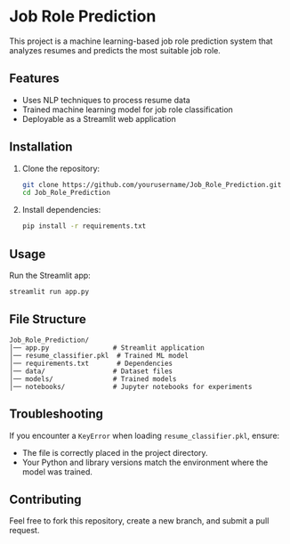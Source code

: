 # Job Role Prediction

This project is a machine learning-based job role prediction system that analyzes resumes and predicts the most suitable job role.

## Features
- Uses NLP techniques to process resume data
- Trained machine learning model for job role classification
- Deployable as a Streamlit web application

## Installation
1. Clone the repository:
   ```sh
   git clone https://github.com/yourusername/Job_Role_Prediction.git
   cd Job_Role_Prediction
   ```
2. Install dependencies:
   ```sh
   pip install -r requirements.txt
   ```

## Usage
Run the Streamlit app:
```sh
streamlit run app.py
```

## File Structure
```
Job_Role_Prediction/
│── app.py                # Streamlit application
│── resume_classifier.pkl  # Trained ML model
│── requirements.txt       # Dependencies
│── data/                 # Dataset files
│── models/               # Trained models
│── notebooks/            # Jupyter notebooks for experiments
```

## Troubleshooting
If you encounter a `KeyError` when loading `resume_classifier.pkl`, ensure:
- The file is correctly placed in the project directory.
- Your Python and library versions match the environment where the model was trained.

## Contributing
Feel free to fork this repository, create a new branch, and submit a pull request.



